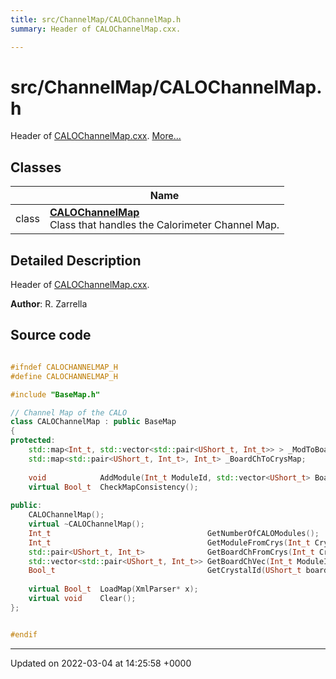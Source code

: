 ```yaml
---
title: src/ChannelMap/CALOChannelMap.h
summary: Header of CALOChannelMap.cxx. 

---
```


# src/ChannelMap/CALOChannelMap.h

Header of [CALOChannelMap.cxx](/Files/CALOChannelMap_8cxx.md#file-calochannelmap.cxx).  [More...](#detailed-description)

## Classes

|                | Name           |
| -------------- | -------------- |
| class | **[CALOChannelMap](/Classes/classCALOChannelMap.md)** <br>Class that handles the Calorimeter Channel Map.  |

## Detailed Description

Header of [CALOChannelMap.cxx](/Files/CALOChannelMap_8cxx.md#file-calochannelmap.cxx). 

**Author**: R. Zarrella 



## Source code

```cpp

#ifndef CALOCHANNELMAP_H
#define CALOCHANNELMAP_H

#include "BaseMap.h"

// Channel Map of the CALO
class CALOChannelMap : public BaseMap
{
protected:
    std::map<Int_t, std::vector<std::pair<UShort_t, Int_t>> > _ModToBoardChMap; 
    std::map<std::pair<UShort_t, Int_t>, Int_t> _BoardChToCrysMap;              
    
    void            AddModule(Int_t ModuleId, std::vector<UShort_t> Boards, std::vector<Int_t> Channels, std::vector<Int_t> Crystals);
    virtual Bool_t  CheckMapConsistency();
    
public:
    CALOChannelMap();
    virtual ~CALOChannelMap();
    Int_t                                   GetNumberOfCALOModules();
    Int_t                                   GetModuleFromCrys(Int_t CrysId);
    std::pair<UShort_t, Int_t>              GetBoardChFromCrys(Int_t CrysId);
    std::vector<std::pair<UShort_t, Int_t>> GetBoardChVec(Int_t ModuleId);
    Bool_t                                  GetCrystalId(UShort_t board, Int_t channel, Int_t* CrysId);
    
    virtual Bool_t  LoadMap(XmlParser* x);
    virtual void    Clear();
};


#endif
```


-------------------------------

Updated on 2022-03-04 at 14:25:58 +0000
